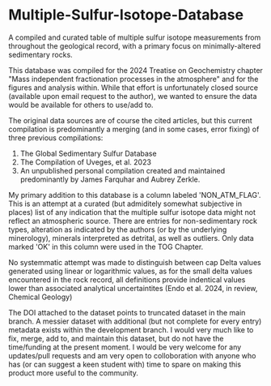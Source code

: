 # Multiple-Sulfur-Isotope-Database
A compiled and curated table of multiple sulfur isotope measurements from throughout the geological record, with a primary focus on minimally-altered sedimentary rocks.

This database was compiled for the 2024 Treatise on Geochemistry chapter "Mass independent fractionation processes in the atmosphere" and for the figures and analysis within. While that effort is unfortunately closed source (available upon email request to the author), we wanted to ensure the data would be available for others to use/add to.

The original data sources are of course the cited articles, but this current compilation is predominantly a merging (and in some cases, error fixing) of three previous compilations:
1) The Global Sedimentary Sulfur Database
2) The Compilation of Uveges, et al. 2023
3) An unpublished personal compilation created and maintained predominantly by James Farquhar and Aubrey Zerkle.

My primary addition to this database is a column labeled 'NON_ATM_FLAG'. This is an attempt at a curated (but admiditely somewhat subjective in places) list of any indication that the multiple sulfur isotope data might not reflect an atmospheric source. There are entries for non-sedimentary rock types, alteration as indicated by the authors (or by the underlying minerology), minerals interpreted as detrital, as well as outliers.  Only data marked 'OK' in this column were used in the TOG Chapter.

No systemmatic attempt was made to distinguish between cap Delta values generated using linear or logarithmic values, as for the small delta values encountered in the rock record, all definitions provide indentical values lower than associated analytical uncertaintites (Endo et al. 2024, in review, Chemical Geology)

The DOI attached to the dataset points to truncated dataset in the main branch.  A messier dataset with additional (but not complete for every entry) metadata exists within the development branch.  I would very much like to fix, merge, add to, and maintain this dataset, but do not have the time/funding at the present moment.  I would be very welcome for any updates/pull requests and am very open to colloboration with anyone who has (or can suggest a keen student with) time to spare on making this product more useful to the community.



